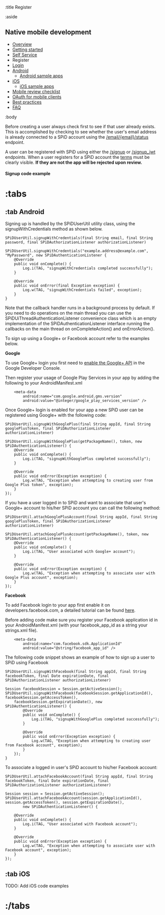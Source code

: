 :title Register

:aside

## Native mobile development

- [Overview](/mobile/overview/)
- [Getting started](/mobile/mobile-development/)
- [Self Service](/mobile/selfservice/)
- Register
- [Login](/mobile/login/)
- [Android](/sdks/android/)
    - [Android sample apps](/sdks/android/sample-apps/)
- [iOS](/sdks/ios/)
    - [iOS sample apps](/sdks/ios/sample-apps/)
- [Mobile review checklist](/mobile/reviews/)
- [OAuth for mobile clients](/mobile/oauth-authentication-on-mobile-devices/)
- [Best practices](/mobile/best-practices/)
- [FAQ](/mobile/faq/)

:body

Before creating a user always check first to see if that user already exists. This is accomplished by checking to see whether the user's email address is already connected to a SPiD account using the  [/email/{email}/status](/endpoints/GET/email/{email}/status/) endpoint.

A user can be registered with SPiD using either the [/signup](/endpoints/POST/signup/) or [/signup_jwt](/endpoints/POST/signup_jwt/) endpoints. When a user registers for a SPiD account the [terms](/endpoints/GET/terms/) must be clearly visible. **If they are not the app will be rejected upon review.**

#### Signup code example

# :tabs

## :tab Android

Signing up is handled by the SPiDUserUtil utility class, using the signupWithCredentials method as shown below.

	SPiDUserUtil.signupWithCredentials(final String email, final String password, final SPiDAuthorizationListener authorizationListener)

    SPiDUserUtil.signupWithCredentials("example.address@example.com", "MyPassword", new SPiDAuthenticationListener {    
    	@Override
    	public void onComplete() {
        	Log.i(TAG, "signupWithCredentials completed successfully");
    	}

    	@Override
    	public void onError(final Exception exception) {
        	Log.w(TAG, "signupWithCredentials failed", exception);
    	}
	}
	
Note that the callback handler runs in a background process by default. If you need to do operations on the main thread you can use the SPiDUiThreadAuthenticationListener convenience class which is an empty implementation of the SPiDAuthenticationListener interface running the callbacks on the main thread on onCompleteAction() and onErrorAction().

To sign up using a Google+ or Facebook account refer to the examples below.

**Google**

To use Google+ login you first need to [enable the Google+ API](https://developers.google.com/+/mobile/android/getting-started) in the Google Developer Console.

Then register your usage of Google Play Services in your app by adding the following to your AndroidManifest.xml

        <meta-data
            android:name="com.google.android.gms.version"
            android:value="@integer/google_play_services_version" />

Once Google+ login is enabled for your app a new SPiD user can be registered using Google+ with the following code:

	SPiDUserUtil.signupWithGooglePlus(final String appId, final String googlePlusToken, final SPiDAuthorizationListener authorizationListener)

	SPiDUserUtil.signupWithGooglePlus(getPackageName(), token, new SPiDAuthenticationListener() {
    	@Override
    	public void onComplete() {
    		Log.i(TAG, "signupWithGooglePlus completed successfully");
		}

    	@Override
    	public void onError(Exception exception) {
    		Log.w(TAG, "Exception when attempting to creating user from Google Plus token", exception);
    	}
    });
    
If you have a user logged in to SPiD and want to associate that user's Google+ account to his/her SPiD account you can call the following method:

	SPiDUserUtil.attachGooglePlusAccount(final String appId, final String googlePlusToken, final SPiDAuthorizationListener authorizationListener)

    SPiDUserUtil.attachGooglePlusAccount(getPackageName(), token, new SPiDAuthenticationListener() {
    	@Override
        public void onComplete() {
    		Log.i(TAG, "User associated with Google+ account");
        }

        @Override
        public void onError(Exception exception) {
    		Log.w(TAG, "Exception when attempting to associate user with Google Plus account", exception);
        }
    });
    
**Facebook**

To add Facebook login to your app first enable it on developers.facebook.com, a detailed tutorial can be found [here](https://developers.facebook.com/docs/android/login-with-facebook/v2.2).

Before adding code make sure you register your Facebook application id in your AndroidManifest.xml (with your facebook_app_id as a string your strings.xml file).

        <meta-data
            android:name="com.facebook.sdk.ApplicationId"
            android:value="@string/facebook_app_id" />

The following code snippet shows an example of how to sign up a user to SPiD using Facebook

	SPiDUserUtil.signupWithFacebook(final String appId, final String facebookToken, final Date expirationDate, final SPiDAuthorizationListener authorizationListener)

    Session facebookSession = Session.getActiveSession();
    SPiDUserUtil.signupWithFacebook(facebookSession.getApplicationId(), facebookSession.getAccessToken(),
    	facebookSession.getExpirationDate(), new SPiDAuthenticationListener() {
    		@Override
            public void onComplete() {
    			Log.i(TAG, "signupWithGooglePlus completed successfully");
            }

            @Override
            public void onError(Exception exception) {
            	Log.w(TAG, "Exception when attempting to creating user from Facebook account", exception);
            }
        });
    }
    
To associate a logged in user's SPiD account to his/her Facebook account:

	SPiDUserUtil.attachFacebookAccount(final String appId, final String facebookToken, final Date expirationDate, final SPiDAuthorizationListener authorizationListener)

    Session session = Session.getActiveSession();    
    SPiDUserUtil.attachFacebookAccount(session.getApplicationId(), session.getAccessToken(), session.getExpirationDate(),
    		new SPiDAuthenticationListener() {

        @Override
        public void onComplete() {
    		Log.i(TAG, "User associated with Facebook account");
        }

        @Override
        public void onError(Exception exception) {
    		Log.w(TAG, "Exception when attempting to associate user with Facebook account", exception);
        }
    });

## :tab iOS

TODO: Add iOS code examples

# :/tabs